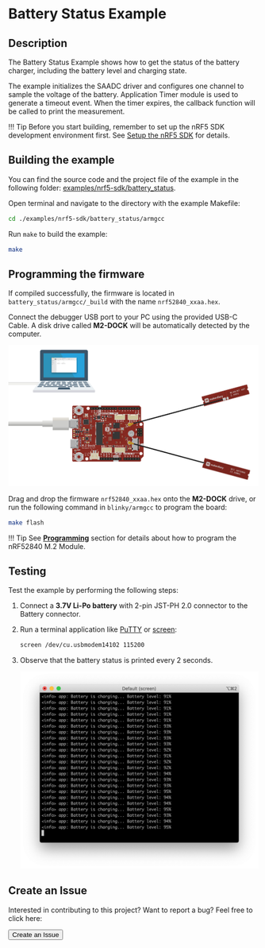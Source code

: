 # Battery Status Example

## Description

The Battery Status Example shows how to get the status of the battery charger, including the battery level and charging state.

The example initializes the SAADC driver and configures one channel to sample the voltage of the battery. Application Timer module is used to generate a timeout event. When the timer expires, the callback function will be called to print the measurement.

!!! Tip
	Before you start building, remember to set up the nRF5 SDK development environment first. See [Setup the nRF5 SDK](../setup.md) for details.

## Building the example

You can find the source code and the project file of the example in the following folder: [examples/nrf5-sdk/battery_status](https://github.com/makerdiary/nrf52840-m2-devkit/tree/master/examples/nrf5-sdk/battery_status).

Open terminal and navigate to the directory with the example Makefile:

``` sh
cd ./examples/nrf5-sdk/battery_status/armgcc
```

Run `make` to build the example:

``` sh
make
```

## Programming the firmware

If compiled successfully, the firmware is located in `battery_status/armgcc/_build` with the name `nrf52840_xxaa.hex`.

Connect the debugger USB port to your PC using the provided USB-C Cable. A disk drive called **M2-DOCK** will be automatically detected by the computer.

![](../assets/images/programming-firmware.png)


Drag and drop the firmware `nrf52840_xxaa.hex` onto the **M2-DOCK** drive, or run the following command in `blinky/armgcc` to program the board:

``` sh
make flash
```

!!! Tip
	See **[Programming](../../programming.md)** section for details about how to program the nRF52840 M.2 Module.

## Testing

Test the example by performing the following steps:

1. Connect a **3.7V Li-Po battery** with 2-pin JST-PH 2.0 connector to the Battery connector.

2. Run a terminal application like [PuTTY](https://www.chiark.greenend.org.uk/~sgtatham/putty/) or [screen](https://www.gnu.org/software/screen/manual/screen.html):

	``` sh
	screen /dev/cu.usbmodem14102 115200
	```

3. Observe that the battery status is printed every 2 seconds.

	![](assets/images/battery-status.png)

## Create an Issue

Interested in contributing to this project? Want to report a bug? Feel free to click here:

<a href="https://github.com/makerdiary/nrf52840-m2-devkit/issues/new?title=nRF5%20SDK-Battery:%20%3Ctitle%3E"><button data-md-color-primary="marsala"><i class="fa fa-github"></i> Create an Issue</button></a>

